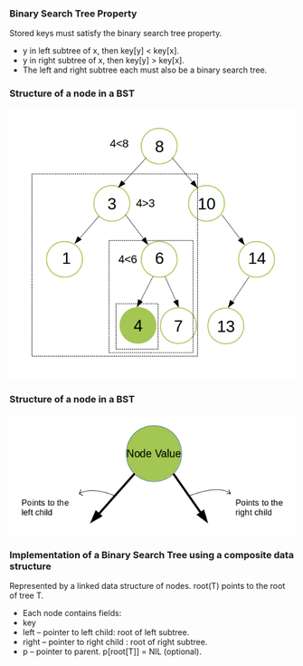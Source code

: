 ### Binary Search Tree Property

Stored keys must satisfy the binary search tree property.

  - y in left subtree of x, then key[y] < key[x].
  - y in right subtree of x, then key[y] > key[x].
  - The left and right subtree each must also be a binary search tree.

### Structure of a node in a BST
<img src="images/property.png"/>

### Structure of a node in a BST
<img src="images/structure.png"/>

### Implementation of a Binary Search Tree using a composite data structure
Represented by a linked data structure of nodes.
root(T) points to the root of tree T.

   - Each node contains fields:
   - key
   - left – pointer to left child: root of left subtree.
   - right – pointer to right child : root of right subtree.
   - p – pointer to parent. p[root[T]] = NIL (optional).

